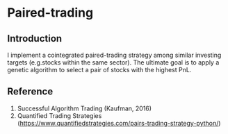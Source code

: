 # Paired-trading
## Introduction
I implement a cointegrated paired-trading strategy among similar investing targets (e.g.stocks within the same sector).  The ultimate goal is to apply a genetic algorithm to select a pair of stocks with the highest PnL.
## Reference
1. Successful Algorithm Trading (Kaufman, 2016)
2. Quantified Trading Strategies (https://www.quantifiedstrategies.com/pairs-trading-strategy-python/)

